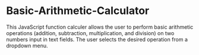 # Basic-Arithmetic-Calculator
This JavaScript function calculer allows the user to perform basic arithmetic operations (addition, subtraction, multiplication, and division) on two numbers input in text fields. The user selects the desired operation from a dropdown menu.
